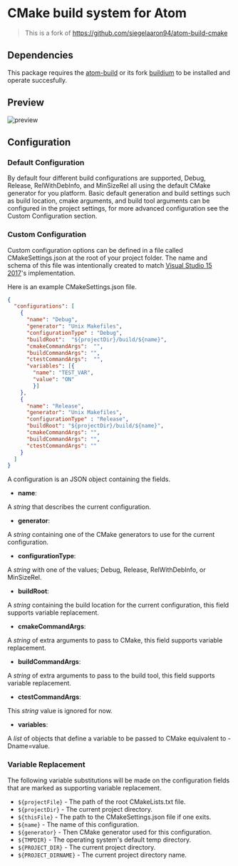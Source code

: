 # CMake build system for Atom

> This is a fork of https://github.com/siegelaaron94/atom-build-cmake

## Dependencies
This package requires the [atom-build](https://github.com/noseglid/atom-build) or its fork [buildium](https://github.com/atom-community/buildium) to be installed and operate succesfully.

## Preview
![preview](https://cloud.githubusercontent.com/assets/6578840/26652684/991b5b84-4605-11e7-80be-ac90e393fda8.gif)

## Configuration

### Default Configuration

By default four different build configurations are supported, Debug, Release, RelWithDebInfo, and MinSizeRel all using the default CMake generator for you platform. Basic default generation and build settings such as build location, cmake arguments, and build tool arguments can be configured in the project settings, for more advanced configuration see the Custom Configuration section.

### Custom Configuration
Custom configuration options can be defined in a file called CMakeSettings.json at the root of your project folder. The name and schema of this file was intentionally created to match [Visual Studio 15 2017](https://blogs.msdn.microsoft.com/vcblog/2016/10/05/cmake-support-in-visual-studio/#configure-cmake)'s implementation.

Here is an example CMakeSettings.json file.
```JSON
{
  "configurations": [
    {
      "name": "Debug",
      "generator": "Unix Makefiles",
      "configurationType" : "Debug",
      "buildRoot":  "${projectDir}/build/${name}",
      "cmakeCommandArgs":  "",
      "buildCommandArgs": "",
      "ctestCommandArgs":  "",
      "variables": [{
        "name": "TEST_VAR",
        "value": "ON"
        }]
    },
    {
      "name": "Release",
      "generator": "Unix Makefiles",
      "configurationType" : "Release",
      "buildRoot": "${projectDir}/build/${name}",
      "cmakeCommandArgs": "",
      "buildCommandArgs": "",
      "ctestCommandArgs": ""
    }
  ]
}
```
A configuration is an JSON object containing the fields.
  * **name**:

  A *string* that describes the current configuration.
  * **generator**:

  A *string* containing one of the CMake generators to use for the current configuration.
  * **configurationType**:

  A *string* with one of the values; Debug, Release, RelWithDebInfo, or MinSizeRel.
  * **buildRoot**:

  A *string* containing the build location for the current configuration, this field supports variable replacement.
  * **cmakeCommandArgs**:

  A *string* of extra arguments to pass to CMake, this field supports variable replacement.
  * **buildCommandArgs**:

  A *string* of extra arguments to pass to the build tool, this field supports variable replacement.
  * **ctestCommandArgs**:

  This *string* value is ignored for now.

  * **variables**:

  A *list* of objects that define a variable to be passed to CMake equivalent to -Dname=value.

### Variable Replacement
The following variable substitutions will be made on the configuration fields that are marked as supporting variable replacement.

* `${projectFile}` - The path of the root CMakeLists.txt file.
* `${projectDir}` - The current project directory.
* `${thisFile}` - The path to the CMakeSettings.json file if one exits.
* `${name}` - The name of this configuration.
* `${generator}` - Then CMake generator used for this configuration.
* `${TMPDIR}` - The operating system's default temp directory.
* `${PROJECT_DIR}` - The current project directory.
* `${PROJECT_DIRNAME}` - The current project directory name.
